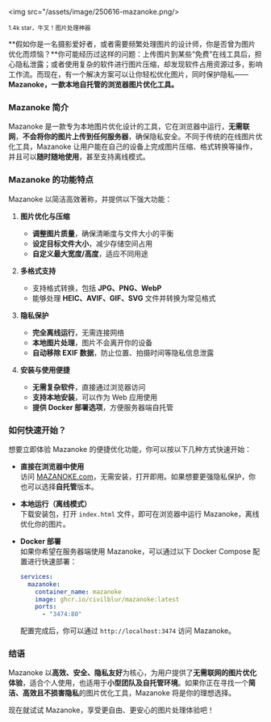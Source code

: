 <img src="/assets/image/250616-mazanoke.png/> 

<small>1.4k star，牛叉！图片处理神器</small>

**假如你是一名摄影爱好者，或者需要频繁处理图片的设计师，你是否曾为图片优化而烦恼？**你可能经历过这样的问题：上传图片到某些“免费”在线工具后，担心隐私泄露；或者使用复杂的软件进行图片压缩，却发现软件占用资源过多，影响工作流。而现在，有一个解决方案可以让你轻松优化图片，同时保护隐私——**Mazanoke，一款本地自托管的浏览器图片优化工具。**

### **Mazanoke 简介**
Mazanoke 是一款专为本地图片优化设计的工具，它在浏览器中运行，**无需联网**，**不会将你的图片上传到任何服务器**，确保隐私安全。不同于传统的在线图片优化工具，Mazanoke 让用户能在自己的设备上完成图片压缩、格式转换等操作，并且可以**随时随地使用**，甚至支持离线模式。

### **Mazanoke 的功能特点**
Mazanoke 以简洁高效著称，并提供以下强大功能：

1. **图片优化与压缩**
   - **调整图片质量**，确保清晰度与文件大小的平衡
   - **设定目标文件大小**，减少存储空间占用
   - **自定义最大宽度/高度**，适应不同用途

2. **多格式支持**
   - 支持格式转换，包括 **JPG、PNG、WebP**
   - 能够处理 **HEIC、AVIF、GIF、SVG** 文件并转换为常见格式

3. **隐私保护**
   - **完全离线运行**，无需连接网络
   - **本地图片处理**，图片不会离开你的设备
   - **自动移除 EXIF 数据**，防止位置、拍摄时间等隐私信息泄露

4. **安装与使用便捷**
   - **无需复杂软件**，直接通过浏览器访问
   - **支持本地安装**，可以作为 Web 应用使用
   - **提供 Docker 部署选项**，方便服务器端自托管

### **如何快速开始？**
想要立即体验 Mazanoke 的便捷优化功能，你可以按以下几种方式快速开始：

- **直接在浏览器中使用**  
  访问 [MAZANOKE.com](https://mazanoke.com)，无需安装，打开即用。如果想要更强隐私保护，你也可以选择**自托管**版本。

- **本地运行（离线模式）**  
  下载安装包，打开 `index.html` 文件，即可在浏览器中运行 Mazanoke，离线优化你的图片。

- **Docker 部署**  
  如果你希望在服务器端使用 Mazanoke，可以通过以下 Docker Compose 配置进行快速部署：
  ```yaml
  services:
    mazanoke:
      container_name: mazanoke
      image: ghcr.io/civilblur/mazanoke:latest
      ports:
        - "3474:80"
  ```
  配置完成后，你可以通过 `http://localhost:3474` 访问 Mazanoke。

### **结语**
Mazanoke 以**高效、安全、隐私友好**为核心，为用户提供了**无需联网的图片优化体验**，适合个人使用，也适用于**小型团队及自托管环境**。如果你正在寻找一个**简洁、高效且不损害隐私**的图片优化工具，Mazanoke 将是你的理想选择。

现在就试试 Mazanoke，享受更自由、更安心的图片处理体验吧！